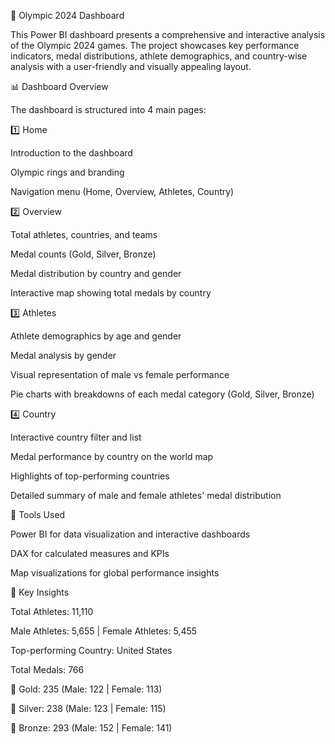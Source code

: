 🏅 Olympic 2024 Dashboard

This Power BI dashboard presents a comprehensive and interactive analysis of the Olympic 2024 games. The project showcases key performance indicators, medal distributions, athlete demographics, and country-wise analysis with a user-friendly and visually appealing layout.

📊 Dashboard Overview

The dashboard is structured into 4 main pages:


1️⃣ Home

  Introduction to the dashboard
  
  Olympic rings and branding

Navigation menu (Home, Overview, Athletes, Country)

2️⃣ Overview

Total athletes, countries, and teams

Medal counts (Gold, Silver, Bronze)

Medal distribution by country and gender

Interactive map showing total medals by country

3️⃣ Athletes

Athlete demographics by age and gender

Medal analysis by gender

Visual representation of male vs female performance

Pie charts with breakdowns of each medal category (Gold, Silver, Bronze)

4️⃣ Country

Interactive country filter and list

Medal performance by country on the world map

Highlights of top-performing countries

Detailed summary of male and female athletes' medal distribution

🔧 Tools Used

Power BI for data visualization and interactive dashboards

DAX for calculated measures and KPIs

Map visualizations for global performance insights

📌 Key Insights

Total Athletes: 11,110

Male Athletes: 5,655 | Female Athletes: 5,455

Top-performing Country: United States

Total Medals: 766

🥇 Gold: 235 (Male: 122 | Female: 113)

🥈 Silver: 238 (Male: 123 | Female: 115)

🥉 Bronze: 293 (Male: 152 | Female: 141)

